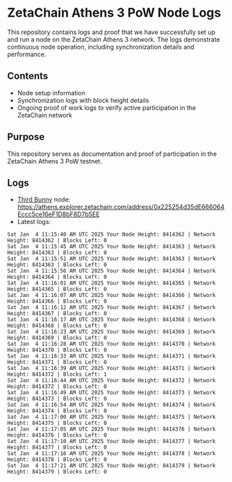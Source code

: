 # ZetaChain Athens 3 PoW Node Logs
This repository contains logs and proof that we have successfully set up and run a node on the ZetaChain Athens 3 network. The logs demonstrate continuous node operation, including synchronization details and performance.

## Contents
- Node setup information
- Synchronization logs with block height details
- Ongoing proof of work logs to verify active participation in the ZetaChain network

## Purpose
This repository serves as documentation and proof of participation in the ZetaChain Athens 3 PoW testnet.

## Logs

- [Third Bunny](https://thirdbunny.xyz/) node: https://athens.explorer.zetachain.com/address/0x225254d35dE666064Eccc5ce16eF1D8bF8D7b5EE
- Latest logs:
```
Sat Jan  4 11:15:40 AM UTC 2025 Your Node Height: 8414362 | Network Height: 8414362 | Blocks Left: 0
Sat Jan  4 11:15:45 AM UTC 2025 Your Node Height: 8414363 | Network Height: 8414363 | Blocks Left: 0
Sat Jan  4 11:15:51 AM UTC 2025 Your Node Height: 8414363 | Network Height: 8414363 | Blocks Left: 0
Sat Jan  4 11:15:56 AM UTC 2025 Your Node Height: 8414364 | Network Height: 8414364 | Blocks Left: 0
Sat Jan  4 11:16:01 AM UTC 2025 Your Node Height: 8414365 | Network Height: 8414365 | Blocks Left: 0
Sat Jan  4 11:16:07 AM UTC 2025 Your Node Height: 8414366 | Network Height: 8414366 | Blocks Left: 0
Sat Jan  4 11:16:12 AM UTC 2025 Your Node Height: 8414367 | Network Height: 8414367 | Blocks Left: 0
Sat Jan  4 11:16:17 AM UTC 2025 Your Node Height: 8414368 | Network Height: 8414368 | Blocks Left: 0
Sat Jan  4 11:16:23 AM UTC 2025 Your Node Height: 8414369 | Network Height: 8414369 | Blocks Left: 0
Sat Jan  4 11:16:28 AM UTC 2025 Your Node Height: 8414370 | Network Height: 8414370 | Blocks Left: 0
Sat Jan  4 11:16:33 AM UTC 2025 Your Node Height: 8414371 | Network Height: 8414371 | Blocks Left: 0
Sat Jan  4 11:16:39 AM UTC 2025 Your Node Height: 8414371 | Network Height: 8414372 | Blocks Left: 1
Sat Jan  4 11:16:44 AM UTC 2025 Your Node Height: 8414372 | Network Height: 8414372 | Blocks Left: 0
Sat Jan  4 11:16:49 AM UTC 2025 Your Node Height: 8414373 | Network Height: 8414373 | Blocks Left: 0
Sat Jan  4 11:16:54 AM UTC 2025 Your Node Height: 8414374 | Network Height: 8414374 | Blocks Left: 0
Sat Jan  4 11:17:00 AM UTC 2025 Your Node Height: 8414375 | Network Height: 8414375 | Blocks Left: 0
Sat Jan  4 11:17:05 AM UTC 2025 Your Node Height: 8414376 | Network Height: 8414376 | Blocks Left: 0
Sat Jan  4 11:17:10 AM UTC 2025 Your Node Height: 8414377 | Network Height: 8414377 | Blocks Left: 0
Sat Jan  4 11:17:16 AM UTC 2025 Your Node Height: 8414378 | Network Height: 8414378 | Blocks Left: 0
Sat Jan  4 11:17:21 AM UTC 2025 Your Node Height: 8414379 | Network Height: 8414379 | Blocks Left: 0
```
